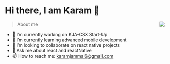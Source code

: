 # Hi there, I am Karam 👋 
 
 <img align="right" widht="30%"  src="https://github-readme-stats.vercel.app/api?username=KJA-CSX&show_icons=true&theme=github_dark">
 
> About me
- 🔭 I’m currently working on KJA-CSX Start-Up
- 🌱 I’m currently learning advanced mobile development 
- 👯 I’m looking to collaborate on react native projects
- 💬 Ask me about react and reactNative 
- 📫 How to reach me: karamjammal6@gmail.com









